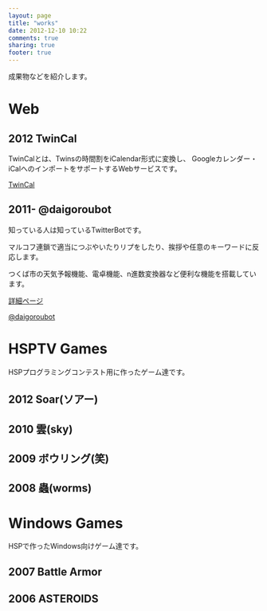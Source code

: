 ```yaml
---
layout: page
title: "works"
date: 2012-12-10 10:22
comments: true
sharing: true
footer: true
---
```


成果物などを紹介します。

# Web

## 2012 TwinCal

TwinCalとは、Twinsの時間割をiCalendar形式に変換し、 
Googleカレンダー・iCalへのインポートをサポートするWebサービスです。

[TwinCal](http://gam0022.net/app/twincal/)


## 2011- @daigoroubot

知っている人は知っているTwitterBotです。

マルコフ連鎖で適当につぶやいたりリプをしたり、挨拶や任意のキーワードに反応します。

つくば市の天気予報機能、電卓機能、n進数変換器など便利な機能を搭載しています。

[詳細ページ](/works/daigoroubot.html)

[@daigoroubot](https://twitter.com/daigoroubot)

# HSPTV Games

HSPプログラミングコンテスト用に作ったゲーム達です。

## 2012 Soar(ソアー)

## 2010 雲(sky)

## 2009 ボウリング(笑)

## 2008 蟲(worms)


# Windows Games

HSPで作ったWindows向けゲーム達です。

## 2007 Battle Armor

## 2006 ASTEROIDS
